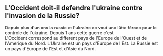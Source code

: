 ## L'Occident doit-il defendre l'ukraine contre l'invasion de la Russie?

Depuis plus d'un ans la russie et l'ukraine ce vout une lûtte féroce pour le controle de l'ukraine. Depuis 1 ans cette guerre c'est  
L'Occident correspond au different pays de l'Europe de l'Ouest et de l'Amerique du Nord. L'Ukraine est un pays d'Europe de l'Est. La Russie est un pays d'Europe de l'Est et d'Asie du Nord.
